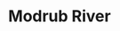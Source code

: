 ---
title: "Modrub  River"
title_bn: "মদরুব নদী"
description: "It originates from the Western part of sahabajpur chanel at Lalmohon upazila. The Car Nazimuddin is the finishing point of this river."
---